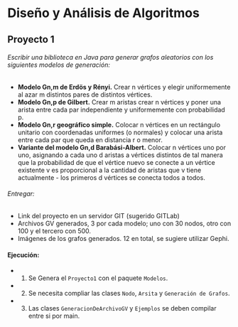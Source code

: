 # Diseño y Análisis de Algoritmos
## Proyecto 1
###### Escribir una biblioteca en Java para generar grafos aleatorios con los siguientes modelos de generación:
* **Modelo Gn,m de Erdös y Rényi.** Crear n vértices y elegir uniformemente al azar m distintos pares de distintos vértices.
* **Modelo Gn,p de Gilbert.** Crear m aristas crear n vértices y poner una arista entre cada par independiente y uniformemente con probabilidad p.
* **Modelo Gn,r geográfico simple.** Colocar n vértices en un rectángulo unitario con coordenadas uniformes (o normales) y colocar una arista entre cada par que queda en distancia r o menor.
* **Variante del modelo Gn,d Barabási-Albert.** Colocar n vértices uno por uno, asignando a cada uno d aristas a vértices distintos de tal manera que la probabilidad de que el vértice nuevo se conecte a un vértice existente v es proporcional a la cantidad de aristas que v tiene actualmente - los primeros d vértices se conecta todos a todos.
###### Entregar:
* Link del proyecto en un servidor GIT (sugerido GITLab)
* Archivos GV generados, 3 por cada modelo; uno con 30 nodos, otro con 100 y el tercero con 500.
* Imágenes de los grafos generados. 12 en total, se sugiere utilizar Gephi.

#### Ejecución:
* 1. Se Genera el `Proyecto1` con el paquete `Modelos`.
* 2. Se necesita compliar las clases `Nodo`, `Arsita` y `Generación de Grafos`.
* 3. Las clases `GeneracionDeArchivoGV` y `Ejemplos` se deben compilar entre si por main.
